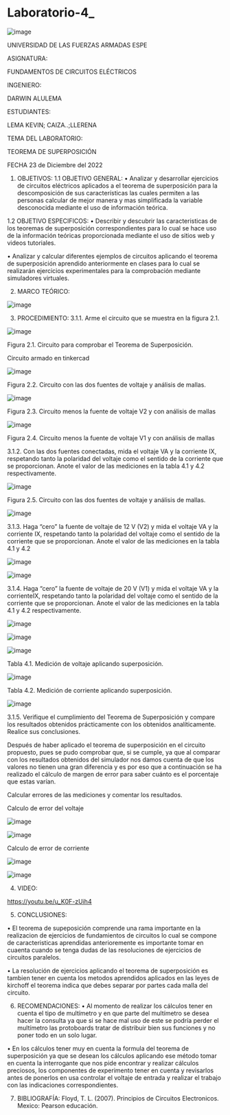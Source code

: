# Laboratorio-4_

![image](https://user-images.githubusercontent.com/116772752/208487145-d0353032-6309-4f57-a2a8-ec74218dba3d.png)

UNIVERSIDAD DE LAS FUERZAS ARMADAS ESPE

ASIGNATURA:

FUNDAMENTOS DE CIRCUITOS ELÉCTRICOS

INGENIERO:

DARWIN ALULEMA

ESTUDIANTES:

LEMA KEVIN; CAIZA..;LLERENA

TEMA DEL LABORATORIO:

TEOREMA DE SUPERPOSICIÓN

FECHA 23 de Diciembre del 2022

1. OBJETIVOS:
1.1 OBJETIVO GENERAL:
• Analizar y desarrollar ejercicios de circuitos eléctricos aplicados a el teorema de superposición para la descomposición de sus características las cuales permiten a las personas calcular de mejor manera y mas simplificada la variable desconocida mediante el uso de información teórica.

1.2 OBJETIVO ESPECIFICOS:
• Describir y descubrir las caracteristicas de los teoremas de superposición correspondientes para lo cual se hace uso de la información teóricas proporcionada mediante el uso de sitios web y videos tutoriales.

• Analizar y calcular diferentes ejemplos de circuitos aplicando el teorema de superposición aprendido anteriormente en clases para lo cual se realizarán ejercicios experimentales para la comprobación mediante simuladores virtuales.

2. MARCO TEÓRICO:

![image](https://user-images.githubusercontent.com/116772752/208487510-89e654d5-c21e-49ff-ac2d-3d26f5605519.png)

3. PROCEDIMIENTO:
3.1.1. Arme el circuito que se muestra en la figura 2.1.

![image](https://user-images.githubusercontent.com/116772752/208487793-f909a226-c353-4ec4-ad22-cda285413c34.png)

Figura 2.1. Circuito para comprobar el Teorema de Superposición.

Circuito armado en tinkercad

![image](https://user-images.githubusercontent.com/116772752/208491074-ed341937-4f16-47d2-8bd8-96c3289467a0.png)

Figura 2.2. Circuito con las dos fuentes de voltaje y análisis de mallas.

![image](https://user-images.githubusercontent.com/116772752/208491716-79f0b92e-bb0a-4a80-a90e-26e8fc03e2f6.png)

Figura 2.3. Circuito menos la fuente de voltaje V2 y con análisis de mallas

![image](https://user-images.githubusercontent.com/116772752/208492042-add1cd6f-6f6d-4bc4-ae5a-b03e3fcb2cc2.png)

Figura 2.4. Circuito menos la fuente de voltaje V1 y con análisis de mallas

3.1.2. Con las dos fuentes conectadas, mida el voltaje VA y la corriente IX, respetando tanto la polaridad del voltaje como el sentido de la corriente que se proporcionan. Anote el valor de las mediciones en la tabla 4.1 y 4.2 respectivamente.

![image](https://user-images.githubusercontent.com/116772752/208492183-685d0319-8b2e-4d0c-84b7-54c45f0cace5.png)

Figura 2.5. Circuito con las dos fuentes de voltaje y análisis de mallas.

![image](https://user-images.githubusercontent.com/116772752/209040856-f46b2fab-d234-4907-b6b7-3bf95c3b5ffb.png)

3.1.3. Haga “cero” la fuente de voltaje de 12 V (V2) y mida el voltaje VA y la corriente IX, respetando tanto la polaridad del voltaje como el sentido de la corriente que se proporcionan. Anote el valor de las mediciones en la tabla 4.1 y 4.2

![image](https://user-images.githubusercontent.com/116772752/209042733-9a0c3446-a204-4229-83ff-2960c1712ebb.png)

![image](https://user-images.githubusercontent.com/116772752/209041638-3b6d0c65-593f-4835-ba2a-eb0f5a4be9cf.png)

3.1.4. Haga “cero” la fuente de voltaje de 20 V (V1) y mida el voltaje VA y la corrienteIX, respetando tanto la polaridad del voltaje como el sentido de la corriente que se proporcionan. Anote el valor de las mediciones en la tabla 4.1 y 4.2 respectivamente.

![image](https://user-images.githubusercontent.com/116772752/209041727-9b77794c-dbd4-4df7-9881-c6e6594b9138.png)

![image](https://user-images.githubusercontent.com/116772752/209041827-b9401775-faf5-4573-9701-a6841685a71b.png)

![image](https://user-images.githubusercontent.com/116772752/209041905-3c650f03-3f23-4196-bcce-54c0a52bd4d8.png)

Tabla 4.1. Medición de voltaje aplicando superposición.

![image](https://user-images.githubusercontent.com/116772752/209044445-d1ec7bc4-d57f-43cb-ad97-31014ccb5244.png)

Tabla 4.2. Medición de corriente aplicando superposición.

![image](https://user-images.githubusercontent.com/116772752/209048728-a0ac370c-8269-4ec2-8117-c08ab5929750.png)

3.1.5. Verifique el cumplimiento del Teorema de Superposición y compare los resultados obtenidos prácticamente con los obtenidos analíticamente. Realice sus conclusiones.

Después de haber aplicado el teorema de superposición en el circuito propuesto, pues se pudo comprobar que, si se cumple, ya que al comparar con los resultados obtenidos del simulador nos damos cuenta de que los valores no tienen una gran diferencia y es por eso que a continuación se ha realizado el cálculo de margen de error para saber cuánto es el porcentaje que estas varían.

Calcular errores de las mediciones y comentar los resultados.

Calculo de error del voltaje

![image](https://user-images.githubusercontent.com/116772752/209259729-58d88144-7a77-4b52-88ba-3895b32a49e6.png)

![image](https://user-images.githubusercontent.com/116772752/209048498-85c14d1f-3afb-4e07-94fc-5b6b3dcd81af.png)

Calculo de error de corriente

![image](https://user-images.githubusercontent.com/116772752/209259802-cfc2ab77-a8cc-48ff-8cc2-6f69df84280b.png)

![image](https://user-images.githubusercontent.com/116772752/209049233-14667c01-0297-4606-9c58-cbc4602c3899.png)

4. VIDEO:

https://youtu.be/u_K0F-zUih4

5. CONCLUSIONES:

• El teorema de supeposición comprende una rama importante en la realizacion de ejercicios de fundamientos de circuitos lo cual se compone de caracteristicas aprendidas anterioremente es importante tomar en cuaenta cuando se tenga dudas de las resoluciones de ejercicios de circuitos paralelos.

• La resolución de ejercicios aplicando el teorema de superposición es tambien tener en cuenta los metodos aprendidos aplicados en las leyes de kirchoff el teorema indica que debes separar por partes cada malla del circuito.

6. RECOMENDACIONES:
• Al momento de realizar los cálculos tener en cuenta el tipo de multímetro y en que parte del multímetro se desea hacer la consulta ya que si se hace mal uso de este se podría perder el multímetro las protoboards tratar de distribuir bien sus funciones y no poner todo en un solo lugar.

• En los cálculos tener muy en cuenta la formula del teorema de superposición ya que se desean los cálculos aplicando ese método tomar en cuenta la interrogante que nos pide encontrar y realizar cálculos preciosos, los componentes de experimento tener en cuenta y revisarlos antes de ponerlos en usa controlar el voltaje de entrada y realizar el trabajo con las indicaciones correspondientes.

7. BIBLIOGRAFÍA:
Floyd, T. L. (2007). Principios de Circuitos Electronicos. Mexico: Pearson educación.

